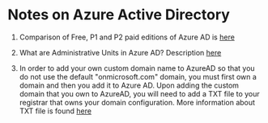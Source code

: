 # Notes on Azure Active Directory

1. Comparison of Free, P1 and P2 paid editions of Azure AD is [here](https://www.microsoft.com/en-sg/security/business/identity-access-management/azure-ad-pricing?rtc=1)

2. What are Administrative Units in Azure AD? Description [here](https://docs.microsoft.com/en-us/azure/active-directory/roles/administrative-units)

3. In order to add your own custom domain name to AzureAD so that you do not use the default "onmicrosoft.com" domain, you must first own a domain and then you add it to Azure AD. Upon adding the custom domain that you own to AzureAD, you will need to add a TXT file to your registrar that owns your domain configuration. More information about TXT file is found [here](https://support.google.com/a/answer/2716800?hl=en)
